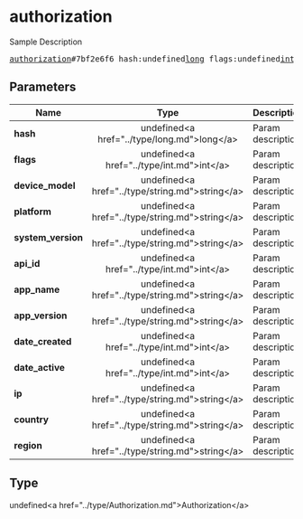 # authorization

Sample Description

<pre>
<a href="../constructor/authorization.md">authorization</a>#7bf2e6f6 hash:undefined<a href="../type/long.md">long</a> flags:undefined<a href="../type/int.md">int</a> device_model:undefined<a href="../type/string.md">string</a> platform:undefined<a href="../type/string.md">string</a> system_version:undefined<a href="../type/string.md">string</a> api_id:undefined<a href="../type/int.md">int</a> app_name:undefined<a href="../type/string.md">string</a> app_version:undefined<a href="../type/string.md">string</a> date_created:undefined<a href="../type/int.md">int</a> date_active:undefined<a href="../type/int.md">int</a> ip:undefined<a href="../type/string.md">string</a> country:undefined<a href="../type/string.md">string</a> region:undefined<a href="../type/string.md">string</a> = undefined<a href="../type/Authorization.md">Authorization</a>;
</pre>

## Parameters

| Name | Type | Description |
|------|:----:|-------------|
| **hash** | undefined&lt;a href=&#34;../type/long.md&#34;&gt;long&lt;/a&gt; | Param description |
| **flags** | undefined&lt;a href=&#34;../type/int.md&#34;&gt;int&lt;/a&gt; | Param description |
| **device_model** | undefined&lt;a href=&#34;../type/string.md&#34;&gt;string&lt;/a&gt; | Param description |
| **platform** | undefined&lt;a href=&#34;../type/string.md&#34;&gt;string&lt;/a&gt; | Param description |
| **system_version** | undefined&lt;a href=&#34;../type/string.md&#34;&gt;string&lt;/a&gt; | Param description |
| **api_id** | undefined&lt;a href=&#34;../type/int.md&#34;&gt;int&lt;/a&gt; | Param description |
| **app_name** | undefined&lt;a href=&#34;../type/string.md&#34;&gt;string&lt;/a&gt; | Param description |
| **app_version** | undefined&lt;a href=&#34;../type/string.md&#34;&gt;string&lt;/a&gt; | Param description |
| **date_created** | undefined&lt;a href=&#34;../type/int.md&#34;&gt;int&lt;/a&gt; | Param description |
| **date_active** | undefined&lt;a href=&#34;../type/int.md&#34;&gt;int&lt;/a&gt; | Param description |
| **ip** | undefined&lt;a href=&#34;../type/string.md&#34;&gt;string&lt;/a&gt; | Param description |
| **country** | undefined&lt;a href=&#34;../type/string.md&#34;&gt;string&lt;/a&gt; | Param description |
| **region** | undefined&lt;a href=&#34;../type/string.md&#34;&gt;string&lt;/a&gt; | Param description |

## Type

undefined&lt;a href=&#34;../type/Authorization.md&#34;&gt;Authorization&lt;/a&gt;
